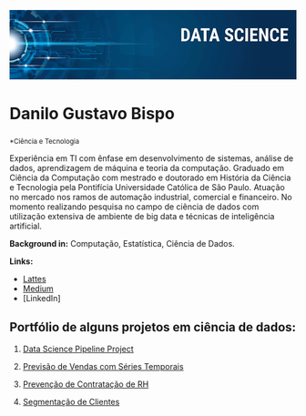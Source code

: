 <p align="center">
  <img src="banner.png" >
</p>

# Danilo Gustavo Bispo
<sub>*Ciência e Tecnologia</sub>

Experiência em TI com ênfase em desenvolvimento de sistemas, análise de dados, aprendizagem de máquina e teoria da computação. Graduado em Ciência da Computação com mestrado e doutorado em História da Ciência e Tecnologia pela Pontifícia Universidade Católica de São Paulo. Atuação no mercado nos ramos de automação industrial, comercial e financeiro. No momento realizando pesquisa no campo de ciência de dados com utilização extensiva de ambiente de big data e técnicas de inteligência artificial. 


**Background in:** Computação, Estatística, Ciência de Dados.

**Links:**
* [Lattes](http://lattes.cnpq.br/8693491049685707)
* [Medium](https://www.medium.com)
* [LinkedIn]


## Portfólio de alguns projetos em ciência de dados:
1. [Data Science Pipeline Project](https://github.com/danilog-code/datascience_portfolio/tree/master/DataSciencePipelineProject)

2. [Previsão de Vendas com Séries Temporais](https://github.com/danilog-code/datascience_portfolio/tree/master/PrevisaoVendas)

3. [Prevenção de Contratação de RH](https://github.com/danilog-code/datascience_portfolio/tree/master/RecursosHumanos)

4. [Segmentação de Clientes](https://github.com/danilog-code/datascience_portfolio/tree/master/SegmentacaoClientes)
